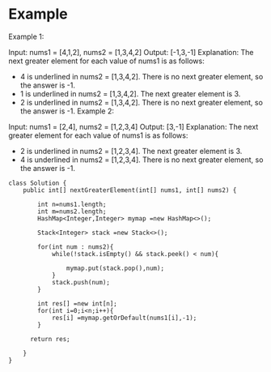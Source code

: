 
# Example
Example 1:

Input: nums1 = [4,1,2], nums2 = [1,3,4,2]
Output: [-1,3,-1]
Explanation: The next greater element for each value of nums1 is as follows:
- 4 is underlined in nums2 = [1,3,4,2]. There is no next greater element, so the answer is -1.
- 1 is underlined in nums2 = [1,3,4,2]. The next greater element is 3.
- 2 is underlined in nums2 = [1,3,4,2]. There is no next greater element, so the answer is -1.
Example 2:

Input: nums1 = [2,4], nums2 = [1,2,3,4]
Output: [3,-1]
Explanation: The next greater element for each value of nums1 is as follows:
- 2 is underlined in nums2 = [1,2,3,4]. The next greater element is 3.
- 4 is underlined in nums2 = [1,2,3,4]. There is no next greater element, so the answer is -1.
 

```
class Solution {
    public int[] nextGreaterElement(int[] nums1, int[] nums2) {

        int n=nums1.length;
        int m=nums2.length;
        HashMap<Integer,Integer> mymap =new HashMap<>();

        Stack<Integer> stack =new Stack<>();

        for(int num : nums2){
            while(!stack.isEmpty() && stack.peek() < num){
           
                mymap.put(stack.pop(),num);
            }
            stack.push(num);
        }

        int res[] =new int[n];
        for(int i=0;i<n;i++){
            res[i] =mymap.getOrDefault(nums1[i],-1);
        }

      return res;
        
    }
}
```